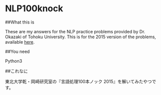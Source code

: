 # NLP100knock

##What this is

These are my answers for the NLP practice problems provided by Dr. Okazaki of Tohoku University.
This is for the 2015 version of the problems, available [here](http://www.cl.ecei.tohoku.ac.jp/nlp100/#). 

##You need

Python3

##これなに

東北大学乾・岡崎研究室の『言語処理100本ノック 2015』を解いてみたやつです。
